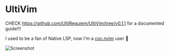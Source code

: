 # UltiVim

CHECK https://github.com/UltiRequiem/UltiVim/tree/v0.1.1
for a documented guide!!!

I used to be a fan of Native LSP, now I'm a
[coc.nvim](https://github.com/neoclide/coc.nvim) user 🐢

![Screenshot](https://i.imgur.com/2A3rGEV.png)
